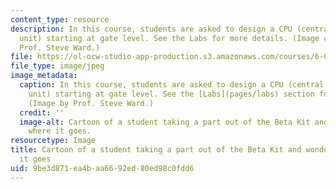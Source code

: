 ```yaml
---
content_type: resource
description: In this course, students are asked to design a CPU (central processing
  unit) starting at gate level. See the Labs for more details. (Image courtesy of
  Prof. Steve Ward.)
file: https://ol-ocw-studio-app-production.s3.amazonaws.com/courses/6-004-computation-structures-spring-2009/9be3d871ea4baa6692ed80ed98c0fdd6_6-004s09-th.jpg
file_type: image/jpeg
image_metadata:
  caption: In this course, students are asked to design a CPU (central processing
    unit) starting at gate level. See the [Labs](pages/labs) section for more details.
    (Image by Prof. Steve Ward.)
  credit: ''
  image-alt: Cartoon of a student taking a part out of the Beta Kit and wondering
    where it goes.
resourcetype: Image
title: Cartoon of a student taking a part out of the Beta Kit and wondering where
  it goes
uid: 9be3d871-ea4b-aa66-92ed-80ed98c0fdd6
---
```

